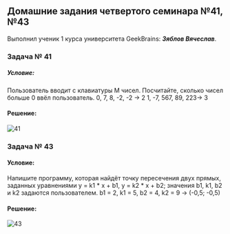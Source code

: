 ## Домашние задания четвертого семинара №41, №43
Выполнил ученик 1 курса университета GeekBrains: __*Зяблов Вячеслав*__.
### Задача № 41
##### Условие:
Пользователь вводит с клавиатуры M чисел. Посчитайте, сколько чисел больше 0 ввёл пользователь.
0, 7, 8, -2, -2 -> 2
1, -7, 567, 89, 223-> 3
#### Решение:
![41](https://github.com/VyacheslavChik22/HomeworkGB_C_006/assets/99678206/a4ecca57-71cf-4378-8304-54b1576745b1)
### Задача № 43
#### Условие:
Напишите программу, которая найдёт точку пересечения двух прямых, 
заданных уравнениями y = k1 * x + b1, y = k2 * x + b2; значения b1, k1, b2 и k2 задаются пользователем.
b1 = 2, k1 = 5, b2 = 4, k2 = 9 -> (-0,5; -0,5)
#### Решение:
![43](https://github.com/VyacheslavChik22/HomeworkGB_C_006/assets/99678206/5cc706f5-94ca-43cf-92e2-3ad9c7a2a453)
